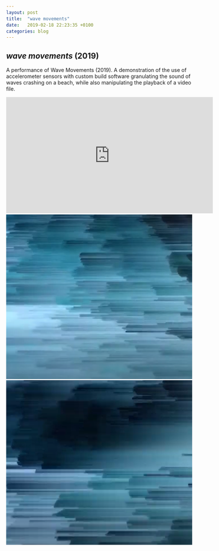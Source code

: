 ```yaml
---
layout: post
title:  "wave movements"
date:   2019-02-18 22:23:35 +0100
categories: blog
---
```


<h2><i>wave movements</i> (2019)</h2>

A performance of Wave Movements (2019). A demonstration of the use of accelerometer sensors with custom build software granulating the sound of waves crashing on a beach, while also manipulating the playback of a video file.

<iframe width="560" height="315" src="https://www.youtube.com/embed/qNLEU5at_k8?si=xo4vgdt3IoN4OWcc" title="YouTube video player" frameborder="0" allow="accelerometer; autoplay; clipboard-write; encrypted-media; gyroscope; picture-in-picture; web-share" referrerpolicy="strict-origin-when-cross-origin" allowfullscreen></iframe>

<img src="/assets/img/waves/wave1.png" height="446" width="756"/>
<img src="/assets/img/waves/wave2.png" height="446" width="756"/> 